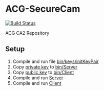 # ACG-SecureCam

[![Build Status](https://travis-ci.com/Infinitide/ACG-SecureCam.svg?token=VjEYc68MUWgPSpWqgDNV&branch=master)](https://travis-ci.com/Infinitide/ACG-SecureCam)

ACG CA2 Repository

## Setup
1. Compile and run file [bin/keys/initKeyPair](bin/keys/initKeyPair)
2. Copy [private key](bin/keys/KeyPair/private.key) to [bin/Server](bin/Server)
3. Copy [public key](bin/keys/KeyPair/public.key) to [bin/Client](bin/Client)
4. Compile and run [Server](bin/Server/Server.java)
5. Compile and run [Client](bin/Client/Client.java)

